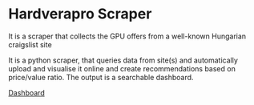 # Hardverapro Scraper
It is a scraper that collects the GPU offers from a well-known Hungarian craigslist site

It is a python scraper, that queries data from site(s) and automatically upload and visualise it online and create recommendations based on price/value ratio. The output is a searchable dashboard. 

[Dashboard](https://datastudio.google.com/reporting/7720182f-11d6-430a-82a4-8f7a2dfcbc44/page/p_uk88j8wc1c?fbclid=IwAR3LoDusQnoVCCrQkcKImAqIAYNlSCBh2TkqwcXYrMtPJYRTgYvIpUsWKCU)
